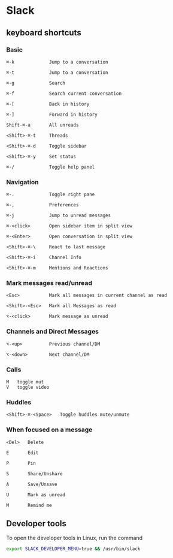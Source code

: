 # Slack

## keyboard shortcuts

### Basic

```plaintext
⌘-k             Jump to a conversation

⌘-t             Jump to a conversation

⌘-g             Search

⌘-f             Search current conversation

⌘-[             Back in history

⌘-]             Forward in history

Shift-⌘-a       All unreads

<Shift>-⌘-t     Threads

<Shift>-⌘-d     Toggle sidebar

<Shift>-⌘-y     Set status

⌘-/             Toggle help panel
```

### Navigation

```plaintext
⌘-.             Toggle right pane

⌘-,             Preferences

⌘-j             Jump to unread messages

⌘-<click>       Open sidebar item in split view

⌘-<Enter>       Open conversation in split view

<Shift>-⌘-\     React to last message

<Shift>-⌘-i     Channel Info

<Shift>-⌘-m     Mentions and Reactions
```

### Mark messages read/unread

```plaintext
<Esc>           Mark all messages in current channel as read

<Shift>-<Esc>   Mark all Messages as read

⌥-<click>       Mark message as unread
```

### Channels and Direct Messages

```plaintext
⌥-<up>          Previous channel/DM

⌥-<down>        Next channel/DM
```

### Calls

```plaintext
M   toggle mut
V   toggle video
```

### Huddles

```plaintext
<Shift>-⌘-<Space>   Toggle huddles mute/unmute
```

### When focused on a message

```plaintext
<Del>   Delete

E       Edit

P       Pin

S       Share/Unshare

A       Save/Unsave

U       Mark as unread 

M       Remind me
```

## Developer tools

To open the developer tools in Linux, run the command

```bash
export SLACK_DEVELOPER_MENU=true && /usr/bin/slack
```
